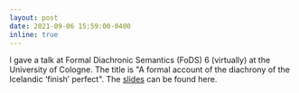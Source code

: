```yaml
---
layout: post
date: 2021-09-06 15:59:00-0400
inline: true
---
```


I gave a talk at Formal Diachronic Semantics (FoDS) 6 (virtually) at the University of Cologne. The title is "A formal account of the diachrony of the Icelandic ‘finish’ perfect". The <a href="http://www.lukasz-jedrzejowski.eu/conferences/FoDS6/revised_chark_slides_fods.pdf">slides</a> can be found here.

